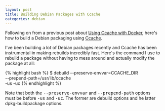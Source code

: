 ```yaml
---
layout: post
title: Building Debian Packages with Ccache
categories: debian
---
```


Following on from a previous post about <a href="{% post_url 2015-07-09-using-ccache-with-docker %}">
Using Ccache with Docker</a>, here's how to build a Debian packaging
using <a href="http://cache.samba.org/">Ccache</a>.


I've been building a lot of Debian packages recently and Ccache has
been instrumental in making rebuilds incredibly fast.  Here's the
command I use to rebuild a package without having to mess around and
actually modify the package at all:

{% highlight bash %}
$ debuild --preserve-envvar=CCACHE_DIR \
    --prepend-path=/usr/lib/ccache \
    -us -uc
{% endhighlight %}

Note that both the <tt>--preserve-envvar</tt> and
<tt>--prepend-path</tt> options must be before <tt>-us</tt> and
<tt>-uc</tt>.  The former are debuild options and he latter
dpkg-buildpackage options.
